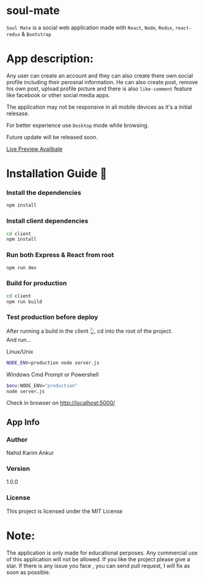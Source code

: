 # soul-mate

`Soul Mate` is a social web application made with `React`, `Node`, `Redux`, `react-redux` & `Bootstrap`

# App description:
Any user can create an account and they can also create there own social profile including their perosnal information. He can also create post, remove his own post, upload profile picture and there is also `like-comment` feature like facebook or other social media apps. 

The application may not be responsive in all mobile devices as it's a initial relesase. 

For better experience use `Desktop` mode while browsing.

Future update will be released soon.

[Live Preview Availbale](https://kind-ruby-walkingstick-wrap.cyclic.app)


# Installation Guide 🚀

### Install the dependencies

```bash
npm install
```

### Install client dependencies

```bash
cd client
npm install
```

### Run both Express & React from root

```bash
npm run dev
```

### Build for production

```bash
cd client
npm run build
```

### Test production before deploy

After running a build in the client 👆, cd into the root of the project.  
And run...

Linux/Unix 
```bash
NODE_ENV=production node server.js
```
Windows Cmd Prompt or Powershell 
```bash
$env:NODE_ENV="production"
node server.js
```

Check in browser on [http://localhost:5000/](http://localhost:5000/)

## App Info

### Author

Nahid Karim Ankur

### Version

1.0.0

### License

This project is licensed under the MIT License


# Note:
The application is only made for educational perposes. Any commercial use of this application will not be allowed.
If you like the project please give a star. If there is any issue you face , you can send pull request, I will fix as soon as possible.
